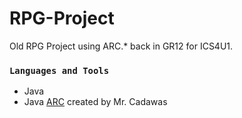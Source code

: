 # RPG-Project
 Old RPG Project using ARC.* back in GR12 for ICS4U1. 

### ```Languages and Tools```
- Java
- Java [ARC](https://github.com/MrCadawas/arc) created by Mr. Cadawas 
